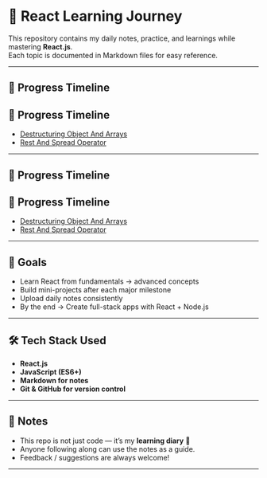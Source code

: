 # 🚀 React Learning Journey

This repository contains my daily notes, practice, and learnings while mastering **React.js**.  
Each topic is documented in Markdown files for easy reference.  

---

## 📅 Progress Timeline
## 📅 Progress Timeline

- [Destructuring Object And Arrays](./Js_Learnings/2025-09-02-Destructuring_Object_and_Arrays.md)
- [Rest And Spread Operator](./Js_Learnings/2025-09-18-Rest_and_Spread_Operator.md)

---
## 📅 Progress Timeline
## 📅 Progress Timeline

- [Destructuring Object And Arrays](./Js_Learnings/2025-09-02-Destructuring_Object_and_Arrays.md)
- [Rest And Spread Operator](./Js_Learnings/2025-09-18-Rest_and_Spread_Operator.md)

---

## 🎯 Goals

- Learn React from fundamentals → advanced concepts  
- Build mini-projects after each major milestone  
- Upload daily notes consistently  
- By the end → Create full-stack apps with React + Node.js  

---

## 🛠 Tech Stack Used

- **React.js**  
- **JavaScript (ES6+)**  
- **Markdown for notes**  
- **Git & GitHub for version control**

---

## 🌟 Notes

- This repo is not just code — it’s my **learning diary** 📓  
- Anyone following along can use the notes as a guide.  
- Feedback / suggestions are always welcome!  

---
